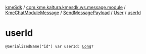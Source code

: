 [kmeSdk](../../../../index.md) / [com.kme.kaltura.kmesdk.ws.message.module](../../../index.md) / [KmeChatModuleMessage](../../index.md) / [SendMessagePayload](../index.md) / [User](index.md) / [userId](./user-id.md)

# userId

`@SerializedName("id") var userId: `[`Long`](https://kotlinlang.org/api/latest/jvm/stdlib/kotlin/-long/index.html)`?`